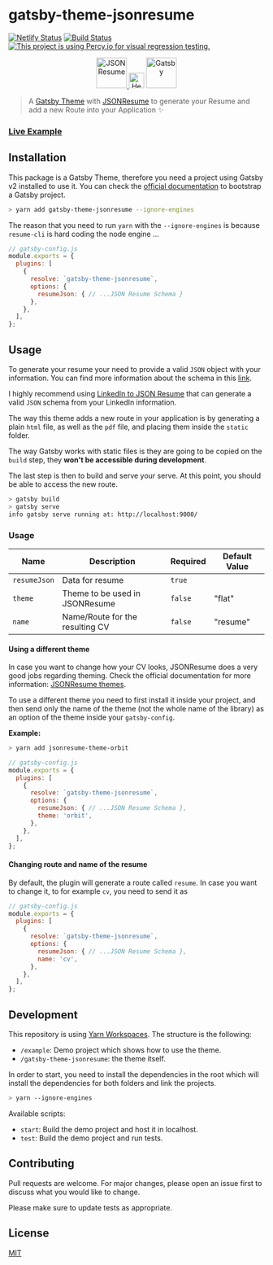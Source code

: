# gatsby-theme-jsonresume

[![Netlify Status](https://api.netlify.com/api/v1/badges/b5f3d0f3-3897-44ca-8956-01ca42e9df70/deploy-status)](https://app.netlify.com/sites/sad-neumann-882ab2/deploys)
[![Build Status](https://travis-ci.com/EmaSuriano/gatsby-theme-jsonresume.svg?branch=master)](https://travis-ci.com/EmaSuriano/gatsby-theme-jsonresume)
[![This project is using Percy.io for visual regression testing.](https://percy.io/static/images/percy-badge.svg)](https://percy.io/Ema-suriano/gatsby-theme-jsonresume)

<p align="center">
  <a href="https://github.com/jsonresume">
    <img alt="JSON Resume" src="https://avatars3.githubusercontent.com/u/7943272?s=200&v=4" width="60" />
  </a>
  <img src="https://image.flaticon.com/icons/svg/148/148836.svg" alt="Heart" width="30" />
  <a href="https://www.gatsbyjs.org">
    <img alt="Gatsby" src="https://www.gatsbyjs.org/monogram.svg" width="60" />
  </a>
</p>

> A [Gatsby Theme](https://www.gatsbyjs.org) with [JSONResume](https://jsonresume.org/) to generate your Resume and add a new Route into your Application ✨

### [Live Example](https://gatsby-theme-jsonresume.netlify.com/)

## Installation

This package is a Gatsby Theme, therefore you need a project using Gatsby v2 installed to use it. You can check the [official documentation](https://www.gatsbyjs.org/docs/quick-start/) to bootstrap a Gatsby project.

```bash
> yarn add gatsby-theme-jsonresume --ignore-engines
```

The reason that you need to run `yarn` with the `--ignore-engines` is because `resume-cli` is hard coding the node engine ...

```javascript
// gatsby-config.js
module.exports = {
  plugins: [
    {
      resolve: `gatsby-theme-jsonresume`,
      options: {
        resumeJson: { // ...JSON Resume Schema }
      },
    },
  ],
};
```

## Usage

To generate your resume your need to provide a valid `JSON` object with your information. You can find more information about the schema in this [link](https://jsonresume.org/schema/).

I highly recommend using [LinkedIn to JSON Resume](https://jmperezperez.com/linkedin-to-json-resume/) that can generate a valid `JSON` schema from your LinkedIn information.

The way this theme adds a new route in your application is by generating a plain `html` file, as well as the `pdf` file, and placing them inside the `static` folder.

The way Gatsby works with static files is they are going to be copied on the `build` step, they **won't be accessible during development**.

The last step is then to build and serve your serve. At this point, you should be able to access the new route.

```bash
> gatsby build
> gatsby serve
info gatsby serve running at: http://localhost:9000/
```

### Usage

| Name         | Description                     | Required | Default Value |
| ------------ | ------------------------------- | -------- | ------------- |
| `resumeJson` | Data for resume                 | `true`   |               |
| `theme`      | Theme to be used in JSONResume  | `false`  | "flat"        |
| `name`       | Name/Route for the resulting CV | `false`  | "resume"      |

#### Using a different theme

In case you want to change how your CV looks, JSONResume does a very good jobs regarding theming. Check the official documentation for more information: [JSONResume themes](https://jsonresume.org/themes/).

To use a different theme you need to first install it inside your project, and then send only the name of the theme (not the whole name of the library) as an option of the theme inside your `gatsby-config`.

**Example:**

```bash
> yarn add jsonresume-theme-orbit
```

```javascript
// gatsby-config.js
module.exports = {
  plugins: [
    {
      resolve: `gatsby-theme-jsonresume`,
      options: {
        resumeJson: { // ...JSON Resume Schema },
        theme: 'orbit',
      },
    },
  ],
};
```

#### Changing route and name of the resume

By default, the plugin will generate a route called `resume`. In case you want to change it, to for example `cv`, you need to send it as

```javascript
// gatsby-config.js
module.exports = {
  plugins: [
    {
      resolve: `gatsby-theme-jsonresume`,
      options: {
        resumeJson: { // ...JSON Resume Schema },
        name: 'cv',
      },
    },
  ],
};
```

## Development

This repository is using [Yarn Workspaces](https://yarnpkg.com/lang/en/docs/workspaces/). The structure is the following:

- `/example`: Demo project which shows how to use the theme.
- `/gatsby-theme-jsonresume`: the theme itself.

In order to start, you need to install the dependencies in the root which will install the dependencies for both folders and link the projects.

```bash
> yarn --ignore-engines
```

Available scripts:

- `start`: Build the demo project and host it in localhost.
- `test`: Build the demo project and run tests.

## Contributing

Pull requests are welcome. For major changes, please open an issue first to discuss what you would like to change.

Please make sure to update tests as appropriate.

## License

[MIT](https://choosealicense.com/licenses/mit/)
